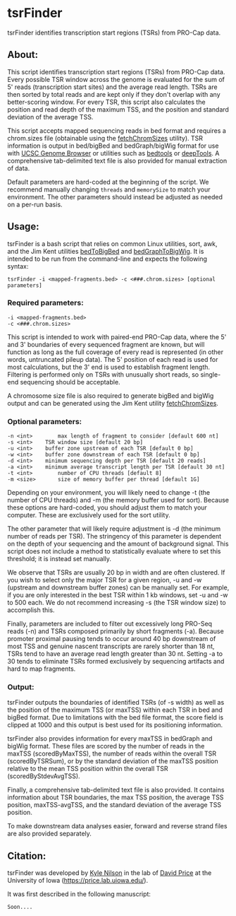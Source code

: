 # tsrFinder

tsrFinder identifies transcription start regions (TSRs) from PRO-Cap data.

## About:

This script identifies transcription start regions (TSRs) from PRO-Cap data. Every possible TSR window across the genome is evaluated for the sum of 5' reads (transcription start sites) and the average read length. TSRs are then sorted by total reads and are kept only if they don't overlap with any better-scoring window. For every TSR, this script also calculates the position and read depth of the maximum TSS, and the position and standard deviation of the average TSS.

This script accepts mapped sequencing reads in bed format and requires a chrom.sizes file (obtainable using the [fetchChromSizes](http://hgdownload.soe.ucsc.edu/admin/exe/linux.x86_64/) utility). TSR information is output in bed/bigBed and bedGraph/bigWig format for use with [UCSC Genome Browser](http://genome.ucsc.edu/) or utilities such as [bedtools](http://bedtools.readthedocs.io/en/latest/) or [deepTools](http://deeptools.readthedocs.io/en/latest/). A comprehensive tab-delimited text file is also provided for manual extraction of data.

Default parameters are hard-coded at the beginning of the script. We recommend manually changing `threads` and `memorySize` to match your environment. The other parameters should instead be adjusted as needed on a per-run basis.

## Usage:

tsrFinder is a bash script that relies on common Linux utilities, sort, awk, and the Jim Kent utilities [bedToBigBed](http://hgdownload.soe.ucsc.edu/admin/exe/linux.x86_64/) and [bedGraphToBigWig](http://hgdownload.soe.ucsc.edu/admin/exe/linux.x86_64/). It is intended to be run from the command-line and expects the following syntax:

```
tsrFinder -i <mapped-fragments.bed> -c <###.chrom.sizes> [optional parameters]
```

### Required parameters:

```
-i <mapped-fragments.bed>
-c <###.chrom.sizes>
```

This script is intended to work with paired-end PRO-Cap data, where the 5' and 3' boundaries of every sequenced fragment are known, but will function as long as the full coverage of every read is represented (in other words, untruncated pileup data). The 5' position of each read is used for most calculations, but the 3' end is used to establish fragment length. Filtering is performed only on TSRs with unusually short reads, so single-end sequencing should be acceptable.

A chromosome size file is also required to generate bigBed and bigWig output and can be generated using the Jim Kent utility [fetchChromSizes](http://hgdownload.soe.ucsc.edu/admin/exe/linux.x86_64/).

### Optional parameters:

```
-n <int>        max length of fragment to consider [default 600 nt]
-s <int>	TSR window size [default 20 bp]
-u <int>	buffer zone upstream of each TSR [default 0 bp]
-w <int>	buffer zone downstream of each TSR [default 0 bp]
-d <int>	minimum sequencing depth per TSR [default 20 reads]
-a <int>	minimum average transcript length per TSR [default 30 nt]
-t <int>        number of CPU threads [default 8]
-m <size>       size of memory buffer per thread [default 1G]
```

Depending on your environment, you will likely need to change -t (the number of CPU threads) and -m (the memory buffer used for sort). Because these options are hard-coded, you should adjust them to match your computer. These are exclusively used for the sort utility.

The other parameter that will likely require adjustment is -d (the minimum number of reads per TSR). The stringency of this parameter is dependent on the depth of your sequencing and the amount of background signal. This script does not include a method to statistically evaluate where to set this threshold; it is instead set manually.

We observe that TSRs are usually 20 bp in width and are often clustered. If you wish to select only the major TSR for a given region, -u and -w (upstream and downstream buffer zones) can be manually set. For example, if you are only interested in the best TSR within 1 kb windows, set -u and -w to 500 each. We do not recommend increasing -s (the TSR window size) to accomplish this.

Finally, parameters are included to filter out excessively long PRO-Seq reads (-n) and TSRs composed primarily by short fragments (-a). Because promoter proximal pausing tends to occur around 40 bp downstream of most TSS and genuine nascent transcripts are rarely shorter than 18 nt, TSRs tend to have an average read length greater than 30 nt. Setting -a to 30 tends to eliminate TSRs formed exclusively by sequencing artifacts and hard to map fragments.

### Output:

tsrFinder outputs the boundaries of identified TSRs (of -s width) as well as the position of the maximum TSS (or maxTSS) within each TSR in bed and bigBed format. Due to limitations with the bed file format, the score field is clipped at 1000 and this output is best used for its positioning information.

tsrFinder also provides information for every maxTSS in bedGraph and bigWig format. These files are scored by the number of reads in the maxTSS (scoredByMaxTSS), the number of reads within the overall TSR (scoredByTSRSum), or by the standard deviation of the maxTSS position relative to the mean TSS position within the overall TSR (scoredByStdevAvgTSS).

Finally, a comprehensive tab-delimited text file is also provided. It contains information about TSR boundaries, the max TSS position, the average TSS position, maxTSS-avgTSS, and the standard deviation of the average TSS position.

To make downstream data analyses easier, forward and reverse strand files are also provided separately.

## Citation:

tsrFinder was developed by [Kyle Nilson](https://github.com/kylenilson) in the lab of [David Price](https://github.com/P-TEFb) at the University of Iowa (https://price.lab.uiowa.edu/).

It was first described in the following manuscript:

```
Soon....
```
